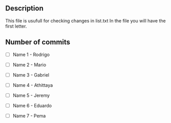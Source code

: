 ## Description
This file is usufull for checking changes in list.txt 
In the file you will have the first letter.

## Number of commits

- [ ] Name 1 - Rodrigo
- [ ] Name 2 - Mario
- [ ] Name 3 - Gabriel
- [ ] Name 4 - Athittaya
- [ ] Name 5 - Jeremy
- [ ] Name 6 - Eduardo
- [ ] Name 7 - Pema
  
